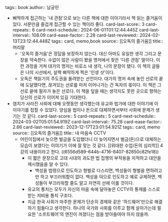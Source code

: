tags:: book
author:: 남궁민

- 삐딱하게 접근하는 '내 관점'으로 보는 다른 책에 대한 이야기라서 책 읽는 즐거움이 있다. 서문만큼 즐겁게 접근할 수 있는 책이라 좋다.
  card-last-score:: 3
  card-repeats:: 6
  card-next-schedule:: 2024-06-01T01:12:44.445Z
  card-last-interval:: 108.09
  card-ease-factor:: 2.28
  card-last-reviewed:: 2024-02-13T23:12:44.448Z
  tags:: card, memo,book
  source:: [[오독의 즐거움]]
  title:: 머리말
	- '오독의 즐거움'은 정답을 보장하지 않는다. 대신 아마도 유일한 생각 그리고 문장을 약속한다. 수없이 많은 사람이 봤을 명저에서 찾은 '다른 관점' 말이다. 이런 과정을 거쳐 대가의 명저는 비로소 내 생각, 나의 문장이 됐다. 이 책의 글들은 나의 시선에서, 살짝 삐딱하게 찍은 '인생 샷'이다.
	- 오독은 책읽기의 주도권을 돌려받는 선언이다. 대가의 명저 속에 놓인 선로의 끝에 도달했다면, 끊겨있는 선로를 마저 이어나가는 건 독자의 몫이다. 이 책은 그 선로 끝에 필자가 놓은 선로다. 이 책을 덮을 때는 생각지도 못한 곳으로 향하는 당신의 선로가 이어져 있길 기대한다.
- 염치가 사라진 사회에 대해 오랫동안 생각했는데 유교와 법가에 대한 이야기에 이 이야기를 접할 수 있었다. 양심을 법이나 돈으로 대체하면서부터 사회에 문제가 생기는 것 같다. 
  card-last-score:: 5
  card-repeats:: 5
  card-next-schedule:: 2024-03-02T05:01:54.919Z
  card-last-interval:: 75.28
  card-ease-factor:: 2.66
  card-last-reviewed:: 2023-12-17T23:01:54.921Z
  tags:: card, memo
  source:: [[오독의 즐거움]]
  title:: 내 마음속 CCTV
  * 어린이집에서 늦으면 벌금을 도입했더니 더 늦어지면서 벌금(돈)으로 대체하는 모습이 보였다는 이야기가 이에 잘 맞는 것 같다. [[위대한 수업/돈의 심리학]] 4강의 내용이라고 한다. ((6556d589-644b-4716-8407-82850c82fe18))
	- 이 짧은 문장으로 고대 시대의 과도한 법 집행의 부작용을 지적하고 대안을 제시했음을 알 수 있다.
		- 백성을 법령으로 인도하고 형벌로 다스리면, 백성들이 형벌을 면하려고만 하고 부끄러워함이 없다. 백성을 덕으로 인도하고 예로 규제하면, 백성들이 부끄러워할 줄도 알고 자연히 선에 이를 것이다.
	- 유교의 통치는 모두가 자신의 마음 속에 달아놓은 CCTV의 통제를 스스로 받는 저비용 통치 구조다.
	- 지금 한국 사회가 마주한 문제가 단순히 경제와 같은 '하드웨어'만으로 해결하기 힘들다고 생각한다. 하나의 국가와 사회를 이루고 함께 살아가는데 필요한 '소프트웨어'의 엔진이 꺼졌다는 점을 받아들여야 하지 않을까.